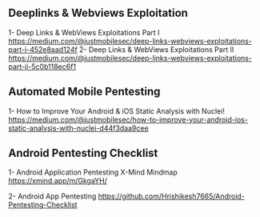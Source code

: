 ## Deeplinks & Webviews Exploitation
1- Deep Links & WebViews Exploitations Part I
https://medium.com/@justmobilesec/deep-links-webviews-exploitations-part-i-452e8aad124f
2- Deep Links & WebViews Exploitations Part II
https://medium.com/@justmobilesec/deep-links-webviews-exploitations-part-ii-5c0b118ec6f1

## Automated Mobile Pentesting
1- How to Improve Your Android & iOS Static Analysis with Nuclei!
https://medium.com/@justmobilesec/how-to-improve-your-android-ios-static-analysis-with-nuclei-d44f3daa9cee

## Android Pentesting Checklist

1- Android Application Pentesting X-Mind Mindmap
https://xmind.app/m/GkgaYH/

2- Android App Pentesting
https://github.com/Hrishikesh7665/Android-Pentesting-Checklist


